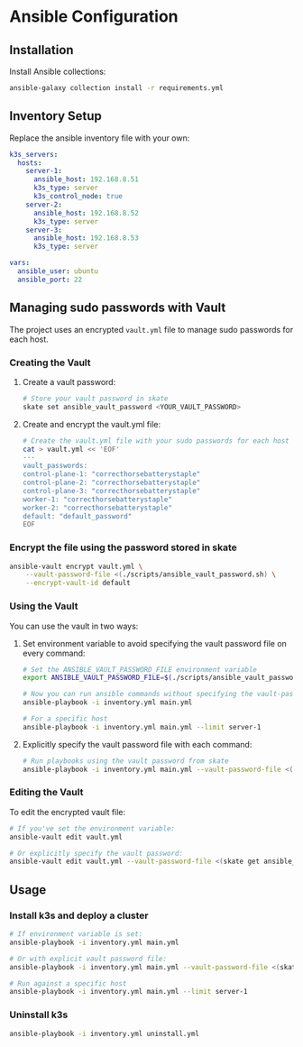 # Ansible Configuration

## Installation

Install Ansible collections:

```bash
ansible-galaxy collection install -r requirements.yml
```

## Inventory Setup

Replace the ansible inventory file with your own:

```yaml
k3s_servers:
  hosts:
    server-1:
      ansible_host: 192.168.8.51
      k3s_type: server
      k3s_control_node: true
    server-2:
      ansible_host: 192.168.8.52
      k3s_type: server
    server-3:
      ansible_host: 192.168.8.53
      k3s_type: server

vars:
  ansible_user: ubuntu
  ansible_port: 22
```

## Managing sudo passwords with Vault

The project uses an encrypted `vault.yml` file to manage sudo passwords for each host.

### Creating the Vault

1. Create a vault password:

    ```bash
    # Store your vault password in skate
    skate set ansible_vault_password <YOUR_VAULT_PASSWORD>
    ```

2. Create and encrypt the vault.yml file:

    ```bash
    # Create the vault.yml file with your sudo passwords for each host
    cat > vault.yml << 'EOF'
    ---
    vault_passwords:
    control-plane-1: "correcthorsebatterystaple"
    control-plane-2: "correcthorsebatterystaple"
    control-plane-3: "correcthorsebatterystaple"
    worker-1: "correcthorsebatterystaple"
    worker-2: "correcthorsebatterystaple"
    default: "default_password"
    EOF

### Encrypt the file using the password stored in skate

```bash
ansible-vault encrypt vault.yml \
    --vault-password-file <(./scripts/ansible_vault_password.sh) \
    --encrypt-vault-id default
```

### Using the Vault

You can use the vault in two ways:

1. Set environment variable to avoid specifying the vault password file on every command:

    ```bash
    # Set the ANSIBLE_VAULT_PASSWORD_FILE environment variable
    export ANSIBLE_VAULT_PASSWORD_FILE=$(./scripts/ansible_vault_password.sh)

    # Now you can run ansible commands without specifying the vault-password-file flag
    ansible-playbook -i inventory.yml main.yml

    # For a specific host
    ansible-playbook -i inventory.yml main.yml --limit server-1
    ```

2. Explicitly specify the vault password file with each command:

    ```bash
    # Run playbooks using the vault password from skate
    ansible-playbook -i inventory.yml main.yml --vault-password-file <(skate get ansible_vault_password)
    ```

### Editing the Vault

To edit the encrypted vault file:

```bash
# If you've set the environment variable:
ansible-vault edit vault.yml

# Or explicitly specify the vault password:
ansible-vault edit vault.yml --vault-password-file <(skate get ansible_vault_password)
```

## Usage

### Install k3s and deploy a cluster

```bash
# If environment variable is set:
ansible-playbook -i inventory.yml main.yml

# Or with explicit vault password file:
ansible-playbook -i inventory.yml main.yml --vault-password-file <(skate list ansible_vault_password -v)

# Run against a specific host
ansible-playbook -i inventory.yml main.yml --limit server-1
```

### Uninstall k3s

```bash
ansible-playbook -i inventory.yml uninstall.yml
```
